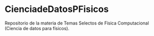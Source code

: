 # CienciadeDatosPFisicos
Repositorio de la materia de Temas Selectos de Física Computacional (Ciencia de datos para físicos). 
